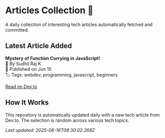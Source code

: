 # Articles Collection 📒

A daily collection of interesting tech articles automatically fetched and committed.

## Latest Article Added

**Mystery of Function Currying in JavaScript!**  
👤 By Sudhil Raj K  
📅 Published on Jun 15  
🏷 Tags: webdev, programming, javascript, beginners  

[Read on Dev.to](https://dev.to/sudhil/mystery-of-function-currying-in-javascript-54da)

## How It Works

This repository is automatically updated daily with a new tech article from Dev.to. The selection is random across various tech topics.

_Last updated: 2025-06-16T08:30:02.268Z_
